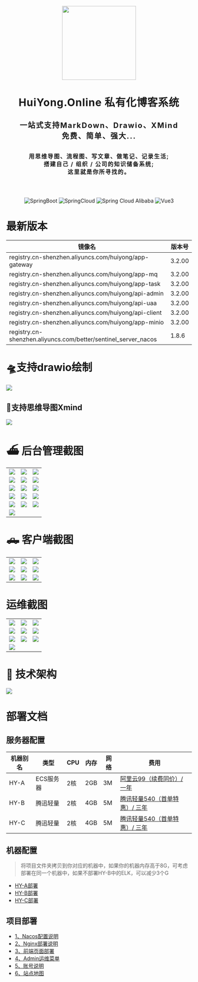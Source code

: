 <p align="center">
  <img style="background-color: #00000000;" src="https://huiyong.online/logo.svg" width="200">
</p>

<h1 align="center" style="font-size: 28px; letter-spacing: 1px; font-weight: bold;">HuiYong.Online 私有化博客系统</h1>
<h4 align="center" style="font-size: 20px; letter-spacing: 2px; margin-bottom: 30px;">一站式支持MarkDown、Drawio、XMind <br>免费、简单、强大...</h4>
<h4 align="center" style="font-size: 15px; letter-spacing: 2px; margin-bottom: 30px;">用思维导图、流程图、写文章、做笔记、记录生活;<br>搭建自己 / 组织 / 公司的知识储备系统;<br>这里就是你所寻找的。</h4>

<p align="center">
  <img style="margin-top: 30px;" src="https://img.shields.io/badge/Spring%20Boot-3.2.0-green" alt="SpringBoot"/>
  <img style="margin-top: 30px;" src="https://img.shields.io/badge/Spring%20Cloud-2022.0.4-blue" alt="SpringCloud"/>
  <img style="margin-top: 30px;" src="https://img.shields.io/badge/Spring%20Cloud%20Alibaba-2022.0.0.0-brightgreen" alt="Spring Cloud Alibaba"/>
  <img style="margin-top: 30px;" src="https://img.shields.io/badge/Vue-3-brightgreen" alt="Vue3"/>
</p>

# 最新版本

| 镜像名  | 版本号    |
|------|--------|
| registry.cn-shenzhen.aliyuncs.com/huiyong/app-gateway | 3.2.00 |
| registry.cn-shenzhen.aliyuncs.com/huiyong/app-mq | 3.2.00 |
| registry.cn-shenzhen.aliyuncs.com/huiyong/app-task | 3.2.00 |
| registry.cn-shenzhen.aliyuncs.com/huiyong/api-admin | 3.2.00 |
| registry.cn-shenzhen.aliyuncs.com/huiyong/api-uaa | 3.2.00 |
| registry.cn-shenzhen.aliyuncs.com/huiyong/api-client | 3.2.00 |
| registry.cn-shenzhen.aliyuncs.com/huiyong/app-minio | 3.2.00 |
| registry.cn-shenzhen.aliyuncs.com/better/sentinel_server_nacos | 1.8.6 |

# 🛸支持drawio绘制
![](https://img.huiyong.online/blogImage/2023-12-16/72f62307-a383-4411-9385-be189e807254.gif)

## 🚤支持思维导图Xmind
![](https://img.huiyong.online/blogImage/2023-12-29/b889a650-88b7-437b-9117-4ce661bb3152.gif)

# ⛴ 后台管理截图

<table>
    <tr>
        <td><img src="https://img.huiyong.online/blogImage/2023-12-02/59249caf-8898-4cf4-8147-4fb38e0f8231.png"/></td>
        <td><img src="https://img.huiyong.online/blogImage/2023-12-02/619c4f77-03d5-44fa-9207-4b7c673d162a.png"/></td>
        <td><img src="https://img.huiyong.online/blogImage/2023-12-02/35b50339-ec14-46c1-a5bc-66f1d1828408.png"/></td>
    </tr>    
    <tr>
        <td><img src="https://img.huiyong.online/blogImage/AD2023001/1699669132522.png"/></td>
        <td><img src="https://img.huiyong.online/blogImage/AD2023001/1699812340812.png"/></td>
        <td><img src="https://img.huiyong.online/blogImage/AD2023001/1699797054018.png"/></td>
    </tr>
    <tr>
        <td><img src="https://img.huiyong.online/blogImage/AD2023001/1699669405094.png"/></td>
        <td><img src="https://img.huiyong.online/blogImage/AD2023001/1699797289654.png"/></td>
        <td><img src="https://img.huiyong.online/blogImage/AD2023001/1699797402475.png"/></td>
    </tr>
    <tr>
        <td><img src="https://img.huiyong.online/blogImage/AD2023001/1699797468665.png"/></td>
        <td><img src="https://img.huiyong.online/blogImage/AD2023001/1699797507507.png"/></td>
        <td><img src="https://img.huiyong.online/blogImage/AD2023001/1699797539703.png"/></td>
    </tr>
    <tr>
        <td><img src="https://img.huiyong.online/blogImage/AD2023001/1699797676861.png"/></td>
        <td><img src="https://img.huiyong.online/blogImage/AD2023001/1699797832370.png"/></td>
        <td><img src="https://img.huiyong.online/blogImage/AD2023001/1699797949578.png"/></td>
    </tr>
    <tr>
        <td><img src="https://img.huiyong.online/blogImage/AD2023001/1699669331131.png"/></td>
    </tr>
</table>

# 🛻 客户端截图
<table>
    <tr>
        <td><img src="https://img.huiyong.online/blogImage/AD2023001/1699811962499.png"/></td>
        <td><img src="https://img.huiyong.online/blogImage/AD2023001/1699799299958.png"/></td>
        <td><img src="https://img.huiyong.online/blogImage/AD2023001/1699812036976.png"/></td>
    </tr>
    <tr>
        <td><img src="https://img.huiyong.online/blogImage/AD2023001/1699798923595.png"/></td>
        <td><img src="https://img.huiyong.online/blogImage/AD2023001/1699799227983.png"/></td>
        <td><img src="https://img.huiyong.online/blogImage/AD2023001/1699799094741.png"/></td>
    </tr>
    <tr>
        <td><img src="https://img.huiyong.online/blogImage/AD2023001/1699799012824.png"/></td>
        <td><img src="https://img.huiyong.online/blogImage/AD2023001/1699799180242.png"/></td>
        <td><img src="https://img.huiyong.online/blogImage/AD2023001/1699799137868.png"/></td>
    </tr>
</table>

# 运维截图
<table>
    <tr>
        <td><img src="https://img.huiyong.online/blogImage/AD2023001/1699618889513.png"/></td>
        <td><img src="https://img.huiyong.online/blogImage/AD2023001/1699618745878.png"/></td>
        <td><img src="https://img.huiyong.online/blogImage/AD2023001/1699618834266.png"/></td>
    </tr>
    <tr>
        <td><img src="https://img.huiyong.online/blogImage/AD2023001/1699619381992.png"/></td>
        <td><img src="https://img.huiyong.online/blogImage/AD2023001/1699619938784.png"/></td>
        <td><img src="https://img.huiyong.online/blogImage/AD2023001/1699620055471.png"/></td>
    </tr>
    <tr>
        <td><img src="https://img.huiyong.online/blogImage/AD2023001/1699620145964.png"/></td>
        <td><img src="https://img.huiyong.online/blogImage/AD2023001/1699630839743.png"/></td>
        <td><img src="https://img.huiyong.online/blogImage/2023-11-28/7cd06152-a64b-43de-9ea7-f9aaad432fbe.png"/></td>
    </tr>
    <tr>
        <td><img src="https://img.huiyong.online/blogImage/AD2023001/1699632390262.png"/></td>
    </tr>
</table>

# 🍪 技术架构
<div><img class="drawio-svg" src="https://img.huiyong.online/drawioSvg/2023-12-16/dd5d14b6-1812-41d5-8818-85334d90ce13.svg"/></div>

# 部署文档

## 服务器配置
| 机器别名 | 类型 | CPU | 内存 | 网络 | 费用                                                                                                                  |
|------| - | - | - | - |---------------------------------------------------------------------------------------------------------------------|
| HY-A | ECS服务器	 | 2核 | 2GB | 3M | [阿里云99（续费同价）/ 一年](https://www.aliyun.com/lowcode/promotion/allinaliyun/99program?source=5176.11533457&userCode=1mbar5rx) |
| HY-B | 腾迅轻量 | 2核 | 4GB | 5M | [腾讯轻量540（首单特惠）/ 三年](https://curl.qcloud.com/3DNxh4cL)                                                               |
| HY-C | 腾迅轻量 | 2核 | 4GB | 5M | [腾讯轻量540（首单特惠）/ 三年](https://curl.qcloud.com/3DNxh4cL)                                                                   |

## 机器配置
> 将项目文件夹拷贝到你对应的机器中，如果你的机器内存高于8G，可考虑部署在同一个机器中，如果不部署HY-B中的ELK，可以减少3个G
- [HY-A部署](HY-A.md)
- [HY-B部署](HY-B.md)
- [HY-C部署](HY-C.md)

## 项目部署
- [1、Nacos配置说明](1、Nacos配置说明.md)
- [2、Nginx部署说明](2、Nginx部署说明.md)
- [3、前端页面部署](3、前端页面部署.md)
- [4、Admin运维菜单](4、Admin运维菜单.md)
- [5、账号说明](5、账号说明.md)
- [6、站点地图](6、站点地图.md)